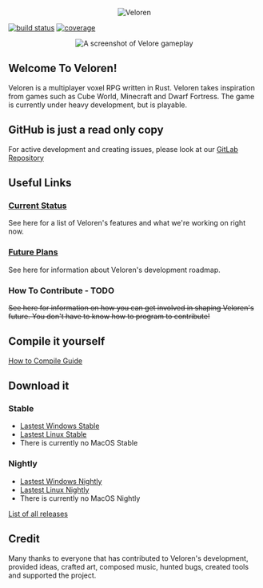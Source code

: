 <p align="center">
	<img alt="Veloren" src="https://raw.github.com/veloren/game/master/misc/logo.png">
</p>

[![build status](https://gitlab.com/veloren/game/badges/master/build.svg)](https://gitlab.com/veloren/game/pipelines)
[![coverage](https://gitlab.com/veloren/game/badges/master/coverage.svg)](https://gitlab.com/veloren/game)

<p align="center">
	<img alt="A screenshot of Velore gameplay" src="https://raw.github.com/veloren/game/master/misc/screenshot1.png">
</p>

## Welcome To Veloren!

Veloren is a multiplayer voxel RPG written in Rust. Veloren takes inspiration from games such as Cube World, Minecraft and Dwarf Fortress. The game is currently under heavy development, but is playable.

## GitHub is just a read only copy
For active development and creating issues, please look at our [GitLab Repository](https://gitlab.com/veloren/game)

## Useful Links

### [Current Status](https://gitlab.com/veloren/game/wikis/Status)

See here for a list of Veloren's features and what we're working on right now.

### [Future Plans](https://gitlab.com/veloren/game/wikis/Roadmap-1.0.0)

See here for information about Veloren's development roadmap.

### How To Contribute - TODO

~~See here for information on how you can get involved in shaping Veloren's future. You don't have to know how to program to contribute!~~

## Compile it yourself

[How to Compile Guide](https://gitlab.com/veloren/game/wikis/Developer's-Corner/Introduction)

## Download it

### Stable
 - [Lastest Windows Stable](https://gitlab.com/veloren/game/-/jobs/artifacts/v0.1.0/download?job=stable-windows-optimized)
 - [Lastest Linux Stable](https://gitlab.com/veloren/game/-/jobs/artifacts/v0.1.0/download?job=stable-linux-optimized)
 - There is currently no MacOS Stable

### Nightly
 - [Lastest Windows Nightly](https://gitlab.com/veloren/game/-/jobs/artifacts/master/download?job=nightly-windows-debug)
 - [Lastest Linux Nightly](https://gitlab.com/veloren/game/-/jobs/artifacts/master/download?job=nightly-linux-debug)
 - There is currently no MacOS Nightly

[List of all releases](https://gitlab.com/veloren/game/tags)

## Credit

Many thanks to everyone that has contributed to Veloren's development, provided ideas, crafted art, composed music, hunted bugs, created tools and supported the project.
